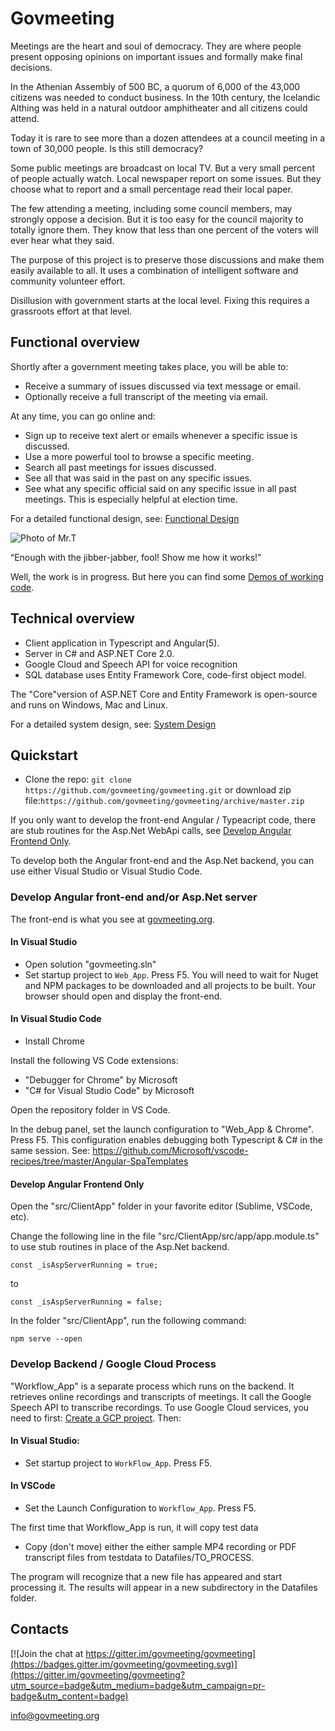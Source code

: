 # Govmeeting

Meetings are the heart and soul of democracy. They are where people  present opposing opinions on important issues and formally make final decisions. 

In the Athenian Assembly of 500 BC, a quorum of 6,000 of the 43,000 citizens was needed to conduct business. In the 10th century, the Icelandic Althing was held in a natural outdoor amphitheater and all citizens could attend.

Today it is rare to see more than a dozen attendees at a council meeting in a town of 30,000 people. Is this still democracy?

Some public meetings are broadcast on local TV.  But a very small percent of people actually watch. Local newspaper report on some issues. But they choose what to report and a small percentage read their local paper.

The few attending a meeting, including some council members, may strongly oppose a decision. But it is too easy for the council majority to totally ignore them. They know that less than one percent of the voters will ever hear what they said.

The purpose of this project is to preserve those discussions and make them easily available to all. It uses a combination of intelligent software and community volunteer effort.

Disillusion with government starts at the local level. Fixing this requires a grassroots effort at that level.

## Functional overview

Shortly after a government meeting takes place, you will be able to:
* Receive a summary of issues discussed via text message or email.
* Optionally receive a full transcript of the meeting via email.

At any time, you can go online and:
* Sign up to receive text alert or emails whenever a specific issue is discussed.
* Use a more powerful tool to browse a specific meeting.
* Search all past meetings for issues discussed.
* See all that was said in the past on any specific issues.
* See what any specific official said on any specific issue in all past meetings. This is especially helpful at election time.

For a detailed functional design, see: [Functional Design](https://github.com/govmeeting/govmeeting/wiki/functional-design)

<img src="images/mr-t-mrt-36834265-320-254-24kb.png" alt="Photo of Mr.T">
<!--This also works: ![Photo of Mr.T](images/mr-t-mrt-36834265-320-254-24kb.png) -->

 “Enough with the jibber-jabber, fool!
 Show me how it works!”

Well, the work is in progress. But here you can find some [Demos of working code](http://govmeeting.org).

## Technical overview

* Client application in Typescript and Angular(5).
* Server in C# and ASP.NET Core 2.0.
* Google Cloud and Speech API for voice recognition
* SQL database uses Entity Framework Core, code-first object model.

The "Core"version of ASP.NET Core and Entity Framework is open-source and runs on Windows, Mac and Linux.

For a detailed system design, see: [System Design](https://github.com/govmeeting/govmeeting/wiki/system-design)

## Quickstart

* Clone the repo: `git clone https://github.com/govmeeting/govmeeting.git`
or download zip file:`https://github.com/govmeeting/govmeeting/archive/master.zip`

If you only want to develop the front-end Angular / Typeacript code, there are stub routines for the Asp.Net WebApi calls, see [Develop Angular Frontend Only](#develop-angular-frontend-only).

To develop both the Angular front-end and the Asp.Net backend, you can use either Visual Studio or Visual Studio Code.

### Develop Angular front-end and/or Asp.Net server

The front-end is what you see at [govmeeting.org](govmeeting.org).

#### In Visual Studio

  * Open solution "govmeeting.sln"
  * Set startup project to `Web_App`. Press F5.
    You will need to wait for Nuget and NPM packages to be downloaded
    and all projects to be built. Your browser should open and display the front-end.


#### In Visual Studio Code

* Install Chrome

Install the following VS Code extensions:
* "Debugger for Chrome" by Microsoft
* "C# for Visual Studio Code" by Microsoft

Open the repository folder in VS Code.

In the debug panel, set the launch configuration to "Web_App & Chrome". Press F5. This configuration enables debugging both Typescript & C# in the same session. See: https://github.com/Microsoft/vscode-recipes/tree/master/Angular-SpaTemplates

#### Develop Angular Frontend Only

Open the "src/ClientApp" folder in your favorite editor (Sublime, VSCode, etc).

Change the following line in the file "src/ClientApp/src/app/app.module.ts" to use stub routines in place of the Asp.Net backend.

    const _isAspServerRunning = true;
to

    const _isAspServerRunning = false;

In the folder "src/ClientApp", run the following command:

    npm serve --open


### Develop Backend / Google Cloud Process

"Workflow_App" is a separate process which runs on the backend. It retrieves online recordings and transcripts of meetings. It call the Google Speech API to transcribe recordings. To use Google Cloud services, you need to first:  [Create a GCP project](https://github.com/govmeeting/govmeeting/wiki). Then:

#### In Visual Studio:
* Set startup project to `WorkFlow_App`. Press F5.

#### In VSCode
* Set the Launch Configuration to `Workflow_App`. Press F5.

The first time that Workflow_App is run, it will copy test data 

* Copy (don't move) either the either sample MP4 recording or PDF transcript files from testdata to Datafiles/TO_PROCESS.

The program will recognize that a new file has appeared and start processing it.
The results will appear in a new subdirectory in the Datafiles folder.







## Contacts
[![Join the chat at https://gitter.im/govmeeting/govmeeting](https://badges.gitter.im/govmeeting/govmeeting.svg)](https://gitter.im/govmeeting/govmeeting?utm_source=badge&utm_medium=badge&utm_campaign=pr-badge&utm_content=badge)

<info@govmeeting.org>

